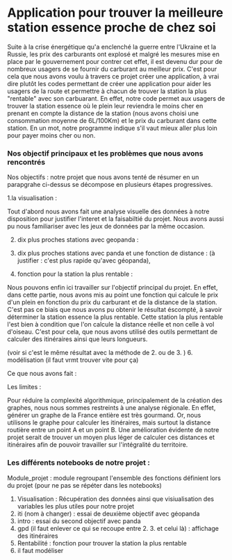 # Application pour trouver la meilleure station essence proche de chez soi

Suite à la crise énergétique qu'a enclenché la guerre entre l'Ukraine et la Russie, les prix des carburants ont explosé et malgré les mesures mise en place par le gouvernement pour contrer cet effet, il est devenu dur pour de nombreux usagers de se fournir du carburant au meilleur prix.
C'est pour cela que nous avons voulu à travers ce projet créer une application, à vrai dire plutôt les codes permettant de créer une application pour aider les usagers de la route et permettre à chacun de trouver la station la plus "rentable" avec son carbuarant. En effet, notre code permet aux usagers de trouver la station essence où le plein leur reviendra le moins cher en prenant en compte la distance de la station (nous avons choisi une consommation moyenne de 6L/100Km) et le prix du carburant dans cette station. En un mot, notre programme indique s'il vaut mieux aller plus loin pour payer moins cher ou non.  

### Nos objectif principaux et les problèmes que nous avons rencontrés

Nos objectifs : notre projet que nous avons tenté de résumer en un parapgrahe ci-dessus se décompose en plusieurs étapes progressives. 

1.la visualisation : 

Tout d'abord nous avons fait une analyse visuelle des données à notre disposition pour justifier l'interet et la faisabiltié du projet. Nous avons aussi pu nous familiariser avec les jeux de données par la même occasion.

2. dix plus proches stations avec geopanda :

3. dix plus proches stations avec panda et une fonction de distance : (à justifier : c'est plus rapide qu'avec géopanda), 
 
4. fonction pour la station la plus rentable : 

Nous pouvons enfin ici travailler sur l'objectif principal du projet. En effet, dans cette partie, nous avons mis au point une fonction qui calcule le prix d'un plein en fonction du prix du carburant et de la distance de la station. C'est pas ce biais que nous avons pu obtenir le résultat éscompté, à savoir déterminer la station essence la plus rentable. Cette station la plus rentable l'est bien à condition que l'on calcule la distance réelle et non celle à vol d'oiseau. C'est pour cela, que nous avons utilisé des outils permettant de calculer des itinéraires ainsi que leurs longueurs.



(voir si c'est le même résultat avec la méthode de 2. ou de 3. ) 6. modélisation (il faut vrmt trouver vite pour ça)

Ce que nous avons fait :



Les limites : 

Pour réduire la complexité algorithmique, principalement de la création des graphes, nous nous sommes restreints à une analyse régionale. En effet, générer un graphe de la France entière est très gourmand. Or, nous utilisons le graphe pour calculer les itinéraires, mais surtout la distance routière entre un point A et un point B. Une amélioration évidente de notre projet serait de trouver un moyen plus léger de calculer ces distances et itinéraires afin de pouvoir travailler sur l'intégralité du territoire. 

### Les différents notebooks de notre projet :

Module_projet : module regroupant l'ensemble des fonctions définient lors du projet (pour ne pas se répéter dans les notebooks)

1. Visualisation : Récupération des données ainsi que visiualisation des variables les plus utiles pour notre projet 
2. iti (nom à changer) : essai de deuxième objectif avec géopanda
3. intro : essai du second objectif avec panda 
4. gpd (il faut enlever ce qui se recoupe entre 2. 3. et celui là) : affichage des itinéraires 
5. Rentabilité : fonction pour trouver la station la plus rentable 
6. il faut modéliser

